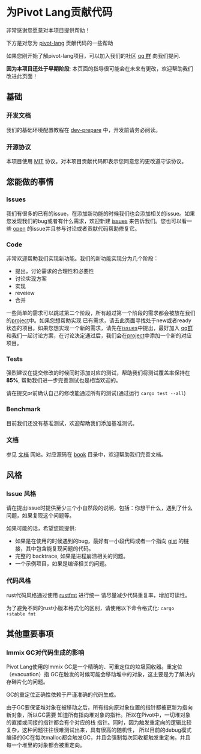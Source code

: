 # 为Pivot Lang贡献代码

非常感谢您愿意对本项目提供帮助！

下方是对您为 [pivot-lang][1] 贡献代码的一些帮助

如果您刚开始了解pivot-lang项目，可以加入我们的社区 [qq 群](https://jq.qq.com/?_wv=1027&k=I5vdShVl) 向我们提问.

**因为本项目还处于早期阶段**: 本页面的指导很可能会在未来有更改，欢迎帮助我们改进此页面！

[1]: https://github.com/Pivot-Studio/pivot-lang

## 基础

### 开发文档

我们的基础环境配置教程在 [dev-prepare][d1] 中，开发前请务必阅读。

[d1]:./dev-prepare.md

### 开源协议

本项目使用 [MIT][l1] 协议。对本项目贡献代码即表示您同意您的更改遵守该协议。

[l1]: https://opensource.org/licenses/MIT


## 您能做的事情

### Issues

我们有很多的已有的issue，在添加新功能的时候我们也会添加相关的issue。如果您发现我们的bug或者有什么需求，欢迎新建 [issues][i2] 
来告诉我们。您也可以看一些 [open][i3] 的issue并且参与讨论或者贡献代码帮助修复它。


[i2]: https://github.com/Pivot-Studio/pivot-lang/issues
[i3]: https://github.com/Pivot-Studio/pivot-lang/issues?q=is%3Aopen+is%3Aissue

### Code

非常欢迎帮助我们实现新功能。我们的新功能实现分为几个阶段：

- 提出，讨论需求的合理性和必要性
- 讨论实现方案
- 实现
- reveiew
- 合并

一些简单的需求可以跳过第二个阶段，所有超过第一个阶段的需求都会被放在我们的[project][p]中。如果您想帮助实现
已有需求，请去此页面寻找处于new或者ready状态的项目。如果您想实现一个新的需求，请先在[issues][i2]中提出，最好加入
[qq群](http://qm.qq.com/cgi-bin/qm/qr?_wv=1027&k=vjKI1nbRHAIz1UbmDOjttLurEw93mLhA&authKey=U6cUmnIxiptTskr9trZZ9vc2p291uWht8TlzPSOEPXliihLC9vAYMaRwDI0%2FolR8&noverify=0&group_code=688301255) 和我们一起讨论方案，在讨论决定通过后，我们会在[project][p]中添加一个新的对应项目。

[p]: https://github.com/orgs/Pivot-Studio/projects/7/views/1

### Tests

强烈建议在提交修改的时候同时添加对应的测试，帮助我们将测试覆盖率保持在 **85%**, 帮助我们进一步完善测试也是相当欢迎的。

请在提交pr前确认自己的修改能通过所有的测试(通过运行 `cargo test --all`)

### Benchmark

目前我们还没有基准测试，欢迎帮助我们添加基准测试。

### 文档

参见 [文档][d1] 网站。对应源码在 [book](https://github.com/Pivot-Studio/pivot-lang/tree/master/book) 目录中，欢迎帮助我们完善文档。

[d1]: https://pivotlang.tech/

## 风格

### Issue 风格

请在提出issue时提供至少三个小自然段的说明，包括：你想干什么，遇到了什么问题，如果复现这个问题等。


如果可能的话，希望您能提供:

- 如果是在使用的时候遇到的bug，最好有一小段代码或者一个指向 [gist][is1] 的链接，其中包含能复现问题的代码。
- 完整的 backtrace, 如果是进程崩溃相关的问题。
- 一个示例项目，如果是编译相关的问题。

[is1]: https://gist.github.com

### 代码风格

rust代码风格通过使用 [rustfmt][cs1] 进行统一 
请尽量减少代码重复率，增加可读性。  

为了避免不同的rust小版本格式化的区别，请使用以下命令格式化: `cargo +stable fmt`  

[cs1]: https://github.com/rust-lang-nursery/rustfmt  

## 其他重要事项

### Immix GC对代码生成的影响

Pivot Lang使用的Immix GC是一个精确的、可重定位的垃圾回收器。重定位（evacuation）指
GC在触发的时候可能会移动堆中的对象，这主要是为了解决内存碎片化的问题。

GC的重定位正确性依赖于严谨准确的代码生成。

由于GC要保证堆对象在被移动之后，所有指向原对象位置的指针都被更新为指向新对象，所以GC需要
知道所有指向堆对象的指针。所以在Pivot中，一切堆对象的直接或间接的指针都会有个对应的栈
指针。同时，因为触发重定向的逻辑比较复杂，这种问题往往很难测试出来，具有很高的随机性，
所以目前的debug模式编译的GC在每次malloc都会触发GC，并且会强制每次回收都触发重定向，并且每一个堆里的对象都会被重定向。

